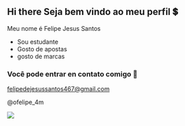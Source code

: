 ## Hi there Seja bem vindo ao meu perfil 💲

Meu nome é Felipe Jesus Santos

- Sou estudante
- Gosto de apostas
- gosto de marcas

### Você pode entrar en contato comigo 📧
felipedejesussantos467@gmail.com

@ofelipe_4m

![](https://media1.tenor.com/m/cLjA_QYEHesAAAAC/grana.gif)
